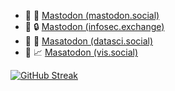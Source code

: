 - 🐘 🐘 <a rel="me" rel="nofollow" href="https://mastodon.social/@hrbrmstr">Mastodon (mastodon.social)</a>
- 🐘 🔒 <a rel="me" rel="nofollow" href="https://infosec.exchange/@hrbrmstr">Mastodon (infosec.exchange)</a>
- 🐘 🔬 <a rel="me" rel="nofollow" href="https://datasci.social/@hrbrmstr">Masatodon (datasci.social)</a>
- 🐘 📈 <a rel="me" rel="nofollow" href="https://vis.social/@hrbrmstr">Masatodon (vis.social)</a>

[![GitHub Streak](http://github-readme-streak-stats.herokuapp.com?user=hrbrmstr&theme=dark&background=000000)](https://git.io/streak-stats)
